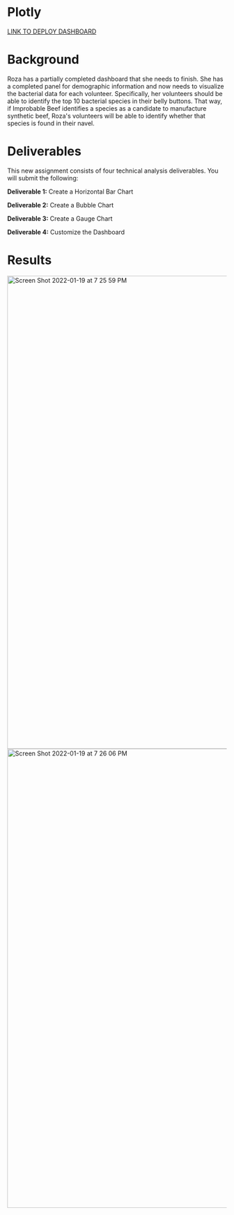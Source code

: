 # Plotly

[LINK TO DEPLOY DASHBOARD](https://ianhernandezz.github.io/Belly-Button-Biodiversity-with-Plotly/)



# Background

Roza has a partially completed dashboard that she needs to finish. She has a completed panel for demographic information and now needs to visualize the bacterial data for each volunteer. Specifically, her volunteers should be able to identify the top 10 bacterial species in their belly buttons. That way, if Improbable Beef identifies a species as a candidate to manufacture synthetic beef, Roza's volunteers will be able to identify whether that species is found in their navel.

# Deliverables 

This new assignment consists of four technical analysis deliverables. You will submit the following:

**Deliverable 1:** Create a Horizontal Bar Chart

**Deliverable 2:** Create a Bubble Chart

**Deliverable 3:** Create a Gauge Chart

**Deliverable 4:** Customize the Dashboard


# Results

<img width="1087" alt="Screen Shot 2022-01-19 at 7 25 59 PM" src="https://user-images.githubusercontent.com/92615504/150240086-96567bda-08dc-4cab-8c54-be67b26d46f6.png">


<img width="1055" alt="Screen Shot 2022-01-19 at 7 26 06 PM" src="https://user-images.githubusercontent.com/92615504/150240077-6b2c09b0-c452-444d-9739-82ce46734cc3.png">


